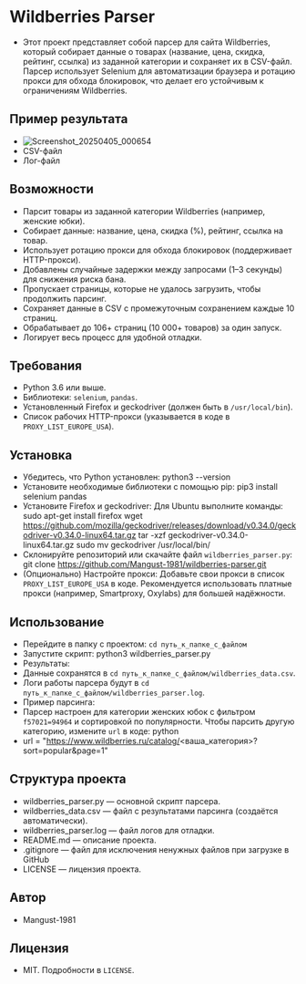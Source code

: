 # Wildberries Parser
- Этот проект представляет собой парсер для сайта Wildberries, который собирает данные о товарах (название, цена, скидка, рейтинг, ссылка) из заданной категории и сохраняет их в CSV-файл. Парсер использует Selenium для автоматизации браузера и ротацию прокси для обхода блокировок, что делает его устойчивым к ограничениям Wildberries.

## Пример результата
- ![Screenshot_20250405_000654](https://github.com/user-attachments/assets/5d52a494-fcf7-42cf-b9a0-25f4e01756be)
- CSV-файл
- Лог-файл

## Возможности
- Парсит товары из заданной категории Wildberries (например, женские юбки).
- Собирает данные: название, цена, скидка (%), рейтинг, ссылка на товар.
- Использует ротацию прокси для обхода блокировок (поддерживает HTTP-прокси).
- Добавлены случайные задержки между запросами (1–3 секунды) для снижения риска бана.
- Пропускает страницы, которые не удалось загрузить, чтобы продолжить парсинг.
- Сохраняет данные в CSV с промежуточным сохранением каждые 10 страниц.
- Обрабатывает до 106+ страниц (10 000+ товаров) за один запуск.
- Логирует весь процесс для удобной отладки.

## Требования
- Python 3.6 или выше.
- Библиотеки: `selenium`, `pandas`.
- Установленный Firefox и geckodriver (должен быть в `/usr/local/bin`).
- Список рабочих HTTP-прокси (указывается в коде в `PROXY_LIST_EUROPE_USA`).

## Установка
- Убедитесь, что Python установлен:
  python3 --version
- Установите необходимые библиотеки с помощью pip:
  pip3 install selenium pandas
- Установите Firefox и geckodriver:
  Для Ubuntu выполните команды:
  sudo apt-get install firefox
  wget https://github.com/mozilla/geckodriver/releases/download/v0.34.0/geckodriver-v0.34.0-linux64.tar.gz
  tar -xzf geckodriver-v0.34.0-linux64.tar.gz
  sudo mv geckodriver /usr/local/bin/
- Склонируйте репозиторий или скачайте файл `wildberries_parser.py`:
  git clone https://github.com/Mangust-1981/wildberries-parser.git
- (Опционально) Настройте прокси:
  Добавьте свои прокси в список `PROXY_LIST_EUROPE_USA` в коде. Рекомендуется использовать платные прокси (например, Smartproxy, Oxylabs) для большей надёжности.

## Использование
- Перейдите в папку с проектом: `cd путь_к_папке_с_файлом`
- Запустите скрипт: python3 wildberries_parser.py
- Результаты:
- Данные сохранятся в `cd путь_к_папке_с_файлом/wildberries_data.csv`.
- Логи работы парсера будут в `cd путь_к_папке_с_файлом/wildberries_parser.log`.
- Пример парсинга:
- Парсер настроен для категории женских юбок с фильтром `f57021=94964` и сортировкой по популярности. Чтобы парсить другую категорию, измените `url` в коде: python
- url = "https://www.wildberries.ru/catalog/<ваша_категория>?sort=popular&page=1"

## Структура проекта
- wildberries_parser.py — основной скрипт парсера.
- wildberries_data.csv — файл с результатами парсинга (создаётся автоматически).
- wildberries_parser.log — файл логов для отладки.
- README.md — описание проекта.
- .gitignore — файл для исключения ненужных файлов при загрузке в GitHub
- LICENSE — лицензия проекта.

## Автор
- Mangust-1981

## Лицензия
- MIT. Подробности в `LICENSE`.
